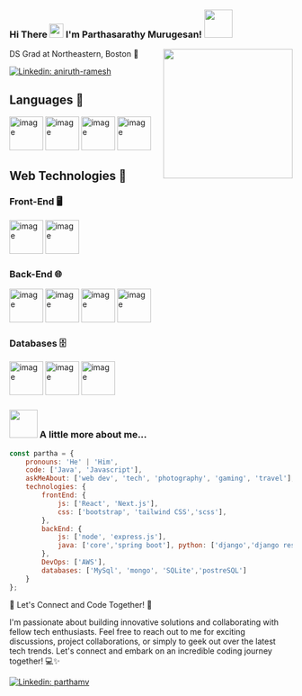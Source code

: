 


### Hi There <img src="https://media.giphy.com/media/hvRJCLFzcasrR4ia7z/giphy.gif" width="25px"> I'm Parthasarathy Murugesan! <img src="https://media.giphy.com/media/12oufCB0MyZ1Go/giphy.gif" width="50">

<img align='right' src="https://media.giphy.com/media/M9gbBd9nbDrOTu1Mqx/giphy.gif" width="230">
DS Grad at Northeastern, Boston 🌱
</em></p>

[![Linkedin: aniruth-ramesh](https://img.shields.io/badge/AniruthRamesh%20-blue?style=flat-square&logo=linkedin&labelColor=blue&link=https://www.linkedin.com/in/aniruth-ramesh/)](https://www.linkedin.com/in/aniruth-ramesh/)

## Languages 🚀

<img src="https://github.com/AniruthRamesh/AniruthRamesh/assets/43057801/c743b3f9-af73-4caf-9631-0d552f6ea866" alt="image" width="60px">
<img src="https://github.com/AniruthRamesh/AniruthRamesh/assets/43057801/e26c33e8-dbc6-47c8-bec9-203edfce8e29" alt="image" width="60px">
<img src="https://github.com/AniruthRamesh/AniruthRamesh/assets/43057801/3280c339-c9e0-4da4-b94b-562a6a2f8e4b" alt="image" width="60px">
<img src="https://github.com/AniruthRamesh/AniruthRamesh/assets/43057801/3c1b54f9-1ff7-4bc8-87c8-3f70da7f7b09" alt="image" width="60px">

## Web Technologies 🔧
  
### Front-End 🖥️
<img src="https://github.com/AniruthRamesh/AniruthRamesh/assets/43057801/4228373d-a426-4e52-b3dd-c0f13e748e91" alt="image" width="60px"> <img src="https://github.com/AniruthRamesh/AniruthRamesh/assets/43057801/330c2894-8a72-43af-b79e-90c839b66ea9" alt="image" width="60px">
        
### Back-End 🌐
<img src="https://github.com/AniruthRamesh/AniruthRamesh/assets/43057801/3c0e26c9-3437-4279-9ab9-27c9940b8e9e" alt="image" width="60px"> <img src="https://github.com/AniruthRamesh/AniruthRamesh/assets/43057801/b9ee8491-bab3-4731-a3eb-506674f45c92" alt="image" width="60px"> <img src="https://github.com/AniruthRamesh/AniruthRamesh/assets/43057801/b34cacf6-96cb-4b61-ac44-255fdcb37f08" alt="image" width="60px"> <img src="https://github.com/AniruthRamesh/AniruthRamesh/assets/43057801/bd4b36a4-d1dc-4702-8475-fd8ff59ec735" alt="image" width="60px">
  
### Databases 🗄️
<img src="https://github.com/AniruthRamesh/AniruthRamesh/assets/43057801/3cf5fc92-639e-44fb-9c3a-fab87c7116b7" alt="image" width="60px"> <img src="https://github.com/AniruthRamesh/AniruthRamesh/assets/43057801/02d2dab9-cc3f-4bcf-8740-eac4825bd97e" alt="image" width="60px"> <img src="https://github.com/AniruthRamesh/AniruthRamesh/assets/43057801/f404d314-f7b5-4db6-9156-1c3ffb0f89bb" alt="image" width="60px">

### <img src="https://media.giphy.com/media/VgCDAzcKvsR6OM0uWg/giphy.gif" width="50"> A little more about me...

```javascript
const partha = {
	pronouns: 'He' | 'Him',
	code: ['Java', 'Javascript'],
	askMeAbout: ['web dev', 'tech', 'photography', 'gaming', 'travel'],
	technologies: {
		frontEnd: {
			js: ['React', 'Next.js'],
			css: ['bootstrap', 'tailwind CSS','scss'],
		},
		backEnd: {
			js: ['node', 'express.js'],
			java: ['core','spring boot'], python: ['django','django rest'],
		},
		DevOps: ['AWS'],
		databases: ['MySql', 'mongo', 'SQLite','postreSQL']
	}
};
```
🌟 Let's Connect and Code Together! 🚀

I'm passionate about building innovative solutions and collaborating with fellow tech enthusiasts. Feel free to reach out to me for exciting discussions, project collaborations, or simply to geek out over the latest tech trends. Let's connect and embark on an incredible coding journey together! 💻✨

[![Linkedin: parthamv](https://img.shields.io/badge/ParthaMv%20-blue?style=flat-square&logo=linkedin&labelColor=blue&link=https://www.linkedin.com/in/pmv25/)](https://www.linkedin.com/in/pmv25/)

<!--
**AniruthRamesh/AniruthRamesh** is a ✨ _special_ ✨ repository because its `README.md` (this file) appears on your GitHub profile.

Here are some ideas to get you started:

- 🔭 I’m currently working on ...
- 🌱 I’m currently learning ...
- 👯 I’m looking to collaborate on ...
- 🤔 I’m looking for help with ...
- 💬 Ask me about ...
- 📫 How to reach me: ...
- 😄 Pronouns: ...
- ⚡ Fun fact: ...
-->

<!--
**parthamv/parthamv** is a ✨ _special_ ✨ repository because its `README.md` (this file) appears on your GitHub profile.

Here are some ideas to get you started:

- 🔭 I’m currently working on ...
- 🌱 I’m currently learning ...
- 👯 I’m looking to collaborate on ...
- 🤔 I’m looking for help with ...
- 💬 Ask me about ...
- 📫 How to reach me: ...
- 😄 Pronouns: ...
- ⚡ Fun fact: ...
-->
